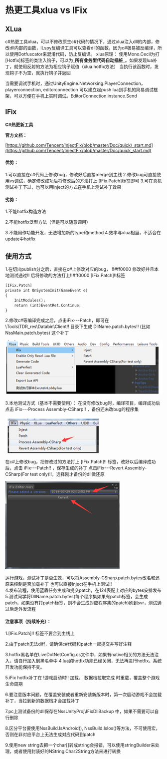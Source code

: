 # 热更工具xlua vs IFix

## XLua

c\#热更工具xlua，可以不修改原生c\#代码的情况下，通过xlua注入dll的内部，修改dll内部的函数，ILspy反编译工具可以查看dll的函数，因为c\#极易被反编译，所以使用Dotfuscator来混淆代码，防止反编译。 xlua原理： 使用Mono.Cecil为打\[Hotfix\]标签的类注入钩子，可以为_**所有业务型代码自动插桩**_。如果发现lua补丁，就使用反射的方法为相应钩子赋值（xlua.hotfix方法） 当执行该函数时，发现钩子不为空，就执行钩子并返回

当需要调试手机时，通过UnityEngine.Networking.PlayerConnection，playerconnection, editorconnection 可以建立起push lua到手机的简易调试框架，可以方便在手机上实时调试。EditorConnection.instance.Send

## IFix

**C\#热更新工具**

**官方文档：**

[https://github.com/Tencent/InjectFix/blob/master/Doc/quick\_start.md](https://github.com/Tencent/InjectFix/blob/master/Doc/quick_start.md)

#### 优势：

1.可以直接在c\#代码上修改bug，修改好后直接merge到主线 2.修改bug可直接使用vs调试，确定修改成功后将修改后的方法打上  \[IFix.Patch\]标签即可 3.可在真机测试补丁下过，也可以用Inject的方式在手机上测试补丁效果

#### 劣势：

1.不能hotfix构造方法

 2.不能hotfix泛型方法（但是可以随意调用）

 3.不能用作功能开发，无法增加新的type和method 4.效率与xlua相当，不适合在update中hotfix

## 使用方式

1.在切出publish分之后，直接在c\#上修改对应的bug， !!\#ff0000 修改好并且本地测试通过!! 后将修改的方法打上!!\#ff0000 \[IFix.Patch\]!!标签

```text
[IFix.Patch]
private int OnSystemInit(GameEvent e)
{
    InitModules();
    return (int)EventRet.Continue;
}
```

  
 2.修改c\#等编译完成之后，点击iFix---Patch，即可在 \Tools\TDR\_res\Databin\Client!! 目录下生成  DllName.patch.bytes!! \(比如NssMain.patch.bytes\) 这个补丁

![](../../.gitbook/assets/image%20%281%29.png)

  
 3.本地测试方式（基本不需要使用）： 在没有修改bug时，编译项目，编译成功后点击 iFix---Process Assembly-CSharp!! ，备份还未改bug的程序集

![](../../.gitbook/assets/image%20%282%29.png)

在c\#上修改bug，把修改过的方法打上 \[IFix.Patch\]!! 标签，改好以后编译成功后，点击  iFix---Patch!! ，保存生成的补丁 点击iFix---Revert Assembly-CSharp\(For test only\)!!，选择刚才备份的dll做还原

![](../../.gitbook/assets/image%20%283%29.png)

运行游戏，测试补丁是否生效，可以将Assembly-CSharp.patch.bytes改名和还原来控制是否加载补丁 也可以直接Inject在手机上测试!!  
 4.发布流程，使用蓝盾任务生成和提交patch，在124表配上对应的bytes安排发布  
 5.测试同学将DllName.patch.bytes\(每个程序集如果有patch标签，会生成patch，如果没有打patch标签，则不会生成对应程序集的patch\)刷到svr，测试通过后走外发流程

#### 注意事项（持续补充）：

1.\[IFix.Patch\]!! 标签不要合到主线上 

2.由于patch无法diff，请确保c\#代码和patch一起提交并写好注释 

3.hotfix黑名单在LiveDotNetConfig.cs文件中，如果有native相关的方法无法注入，请自行加入到黑名单中 4.lua的hotfix功能已经关闭，无法再进行hotfix。系统开发功能保持不变。 

5.iFix hotfix补丁在 !游戏启动时!! 加载， 数据档拉取完成 时重载，覆盖整个游戏生命周期 

6.要注意版本问题，在覆盖安装或者重新安装新版本时，第一次启动游戏不会加载补丁，当拉到新的数据档才会加载补丁 

7.pc上测试备份的dll保存在NssUnityProj\IFixDllBackup 中，如果不需要可以自行删除 

8.区分平台要使用NssBuild.IsAndroid\(\), NssBuild.IsIos\(\)等方法，不可使用宏，否则在非对应平台上无法生成对应代码到patch 

9.使用new string去把一个char\[\]转成string会报错，可以使用stringBuilder来处理，或者使用封装好的NString.Char2String方法来进行转换

